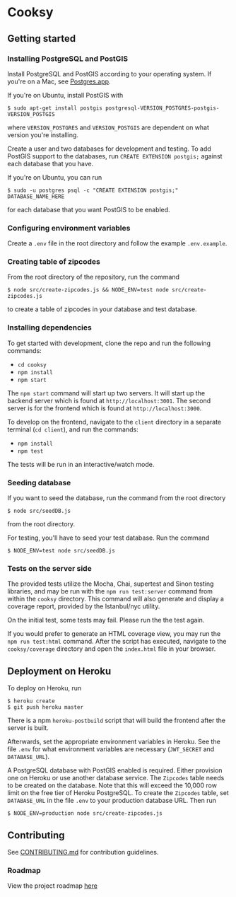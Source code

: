 # Cooksy

## Getting started

### Installing PostgreSQL and PostGIS
Install PostgreSQL and PostGIS according to your operating system. If you're on a Mac, see [Postgres.app](https://postgresapp.com/).

If you're on Ubuntu, install PostGIS with
```
$ sudo apt-get install postgis postgresql-VERSION_POSTGRES-postgis-VERSION_POSTGIS
```
where `VERSION_POSTGRES` and `VERSION_POSTGIS` are dependent on what version you're installing.

Create a user and two databases for development and testing. To add PostGIS support to the databases, run `CREATE EXTENSION postgis;` against each database that you have.

If you're on Ubuntu, you can run
```
$ sudo -u postgres psql -c "CREATE EXTENSION postgis;" DATABASE_NAME_HERE
```
for each database that you want PostGIS to be enabled.

### Configuring environment variables
Create a `.env` file in the root directory and follow the example `.env.example`.

### Creating table of zipcodes
From the root directory of the repository, run the command
```
$ node src/create-zipcodes.js && NODE_ENV=test node src/create-zipcodes.js
```
to create a table of zipcodes in your database and test database.

### Installing dependencies
To get started with development, clone the repo and run the following commands:
- `cd cooksy`
- `npm install`
- `npm start`

The `npm start` command will start up two servers. It will start up the backend server which is found at `http://localhost:3001`. The second server is for the frontend which is found at `http://localhost:3000`.

To develop on the frontend, navigate to the `client` directory in a separate terminal (`cd client`), and run the commands:
- `npm install`
- `npm test`

The tests will be run in an interactive/watch mode.

### Seeding database
If you want to seed the database, run the command from the root directory
```
$ node src/seedDB.js
```
from the root directory.

For testing, you'll have to seed your test database. Run the command
```
$ NODE_ENV=test node src/seedDB.js
```

### Tests on the server side

The provided tests utilize the Mocha, Chai, supertest and Sinon testing libraries, and may be run with the `npm run test:server` command from within the `cooksy` directory. This command will also generate and display a coverage report, provided by the Istanbul/nyc utility.

On the initial test, some tests may fail. Please run the the test again.

If you would prefer to generate an HTML coverage view, you may run the `npm run test:html` command. After the script has executed, navigate to the `cooksy/coverage` directory and open the `index.html` file in your browser.

## Deployment on Heroku
To deploy on Heroku, run
```
$ heroku create
$ git push heroku master
```
There is a npm `heroku-postbuild` script that will build the frontend after the server is built.

Afterwards, set the appropriate environment variables in Heroku. See the file `.env` for what environment variables are necessary (`JWT_SECRET` and `DATABASE_URL`).

A PostgreSQL database with PostGIS enabled is required. Either provision one on Heroku or use another database service. The `Zipcodes` table needs to be created on the database. Note that this will exceed the 10,000 row limit on the free tier of Heroku PostgreSQL. To create the `Zipcodes` table, set `DATABASE_URL` in the file `.env` to your production database URL. Then run
```
$ NODE_ENV=production node src/create-zipcodes.js
```


## Contributing
See [CONTRIBUTING.md](CONTRIBUTING.md) for contribution guidelines.

### Roadmap

View the project roadmap [here](https://github.com/Cook-sy/cooksy/issues)
